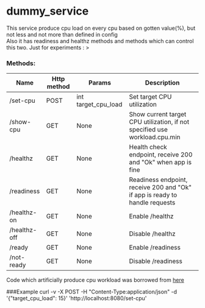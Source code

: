 # dummy_service

This service produce cpu load on every cpu based on gotten value(%), but not less and not more than defined in config<br>
Also it has readiness and healthz methods and methods which can control this two. Just for experiments : >

### Methods:

| Name         | Http method | Params              | Description
|--------------|-------------|---------------------|-----------------------------------------------------------------------------|
| /set-cpu     | POST        | int target_cpu_load | Set target CPU utilization                                                  | 
| /show-cpu    | GET         | None                | Show current target CPU utilization, if not specified use workload.cpu.min  | 
| /healthz     | GET         | None                | Health check endpoint, receive 200 and "Ok" when app is fine                | 
| /readiness   | GET         | None                | Readiness endpoint, receive 200 and "Ok" if app is ready to handle requests | 
| /healthz-on  | GET         | None                | Enable /healthz                                                             | 
| /healthz-off | GET         | None                | Disable /healthz                                                            | 
| /ready       | GET         | None                | Enable /readiness                                                           | 
| /not-ready   | GET         | None                | Disable /readiness                                                          | 

Code which artificially produce cpu workload was borrowed from [here](|https://github.com/vikyd/go-cpu-load/blob/master/cpu_load.go)

###Example
curl -v -X POST -H "Content-Type:application/json" -d '{"target_cpu_load": 15}' 'http://localhost:8080/set-cpu'